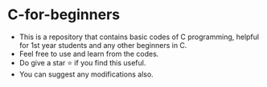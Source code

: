 # C-for-beginners
- This is a repository that contains basic codes of C programming, helpful for 1st year students and any other beginners in C.
- Feel free to use and learn from the codes.
- Do give a star ⭐ if you find this useful.
- You can suggest any modifications also.
